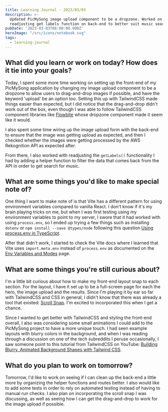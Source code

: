 ```yaml
---
title: Learning Journal - 2023/03/03
description: >-
  Updated PicMySong image upload component to be a dropzone. Worked on
  readjusting get labels function on back-end to better suit music search later.
pubDate: '2023-03-03T08:00:00.000Z'
heroImage: "/src/icons/notebook.svg"
tags:
  - learning-journal
---
```


## What did you learn or work on today? How does it tie into your goals?

Today, I spent some more time working on setting up the front-end of my PicMySong application by changing my image upload component to be a dropzone to allow users to drag-and-drop images if possible, and have the keyword 'upload' be an option too. Setting this up with TailwindCSS made things easier than expected, but I did notice that the drag-and-drop didn't work out of the box, even though I was able to follow TailwindCSS component libraries like [Flowbite](https://flowbite.com/docs/forms/file-input/ "") whose dropzone component made it seem like it would.

I also spent some time wiring up the image upload form with the back-end to ensure that the image was getting upload as expected, and then I checked whether the images were getting processed by the AWS Rekognition API as expected after.

From there, I also worked with readjusting the `getLabels()` functionality I had by adding a helper function to filter the data that comes back from the API in order to get  search for music.

## What are some things you'd like to make special note of?

One thing I want to make note of is that Vite has a different pattern for using environment variables compared to vanilla React. I don't know if it's my brain playing tricks on me, but when I was first testing using my environment variables to point to my server, I swore that it had worked with using `process.env`, so I ended up trying a few things such as installing `dotenv` or `npm install --save @types/node` following this question [Using process.env in TypeScript](https://stackoverflow.com/questions/45194598/using-process-env-in-typescript "").

After that didn't work, I started to check the Vite docs where I learned that Vite uses `import.meta.env` instead of `process.env` as documented on the [Env Variables and Modes](https://vitejs.dev/guide/env-and-mode.html "") page.

## What are some things you're still curious about?

I'm a little bit curious about how to make my front-end layout snap to each section. For the layout, I have it set up to be a full-screen page for each the hero, the image upload and the results. Since I'm playing it by ear so far with TailwindCSS and CSS in general, I didn't know that there was already a tool that existed: [Scroll Snap](https://tailwindcss.com/docs/scroll-snap-type ""). I'm excited to incorporated this when I get a chance.

Since I wanted to get better with TailwindCSS and styling the front-end overall, I also was considering some small animations I could add to the PicMySong project to have a more unique touch. I had seen example layouts with blurry colors in the background, and when I was reading through a discussion on one of the tech subreddits I peruse occasionally, I saw someone point to this tutorial from TailwindCSS on YouTube: [Building Blurry, Animated Background Shapes with Tailwind CSS](https://www.youtube.com/watch?v=Tmkr2kKUEgU "").

## What do you plan to work on tomorrow?

Tomorrow, I'd like to work on seeing if I can clean up the back-end a little more by organizing the helper functions and routes better. I also would like to add some tests in order to rely on automated testing instead of having to manual run checks. I also plan on incorporating the scroll snap I was discussing, as well as seeing how I can get the drag-and-drop to work for the image upload if possible.

